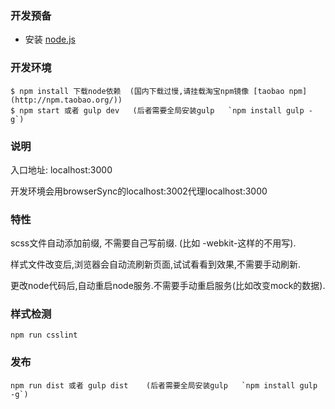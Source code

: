 ### 开发预备
* 安装 [node.js](https://nodejs.org/)

### 开发环境
```shell
$ npm install 下载node依赖  (国内下载过慢,请挂载淘宝npm镜像 [taobao npm](http://npm.taobao.org/))
$ npm start 或者 gulp dev   (后者需要全局安装gulp   `npm install gulp -g`)
```

### 说明
入口地址: localhost:3000

开发环境会用browserSync的localhost:3002代理localhost:3000

### 特性
scss文件自动添加前缀, 不需要自己写前缀. (比如 -webkit-这样的不用写).

样式文件改变后,浏览器会自动流刷新页面,试试看看到效果,不需要手动刷新.

更改node代码后,自动重启node服务.不需要手动重启服务(比如改变mock的数据).

### 样式检测
```shell
npm run csslint
```

### 发布
```shell
npm run dist 或者 gulp dist    (后者需要全局安装gulp   `npm install gulp -g`)
```
